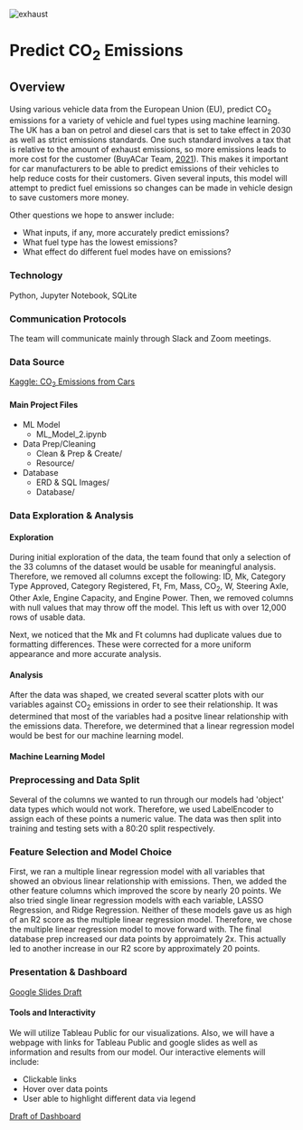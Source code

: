 ![exhaust](https://user-images.githubusercontent.com/59906657/168440871-7b8fec42-2e29-4c56-a69b-affa85a39ecf.png)

# Predict CO<sub>2</sub> Emissions
## Overview
Using various vehicle data from the European Union (EU), predict CO<sub>2</sub> emissions for a variety of vehicle and fuel types using machine learning. The UK has a ban on petrol and diesel cars that is set to take effect in 2030 as well as strict emissions standards.  One such standard involves a tax that is relative to the amount of exhaust emissions, so more emissions leads to more cost for the customer (BuyACar Team, [2021](https://www.buyacar.co.uk/cars/economical-cars/low-emission-cars/337/co2-emissions-and-gkm-meaning)).  This makes it important for car manufacturers to be able to predict emissions of their vehicles to help reduce costs for their customers.  Given several inputs, this model will attempt to predict fuel emissions so changes can be made in vehicle design to save customers more money.  

Other questions we hope to answer include:  
* What inputs, if any, more accurately predict emissions?
* What fuel type has the lowest emissions?
* What effect do different fuel modes have on emissions?  

### Technology
Python, Jupyter Notebook, SQLite

### Communication Protocols
The team will communicate mainly through Slack and Zoom meetings.

### Data Source
[Kaggle: CO<sub>2</sub> Emissions from Cars](https://www.kaggle.com/datasets/vivovinco/monitoring-of-co2-emissions-from-passenger-cars)  
#### Main Project Files
* ML Model
  - ML_Model_2.ipynb
* Data Prep/Cleaning
  - Clean & Prep & Create/
  - Resource/
* Database 
  - ERD & SQL Images/
  - Database/

### Data Exploration & Analysis
#### Exploration
During initial exploration of the data, the team found that only a selection of the 33 columns of the dataset would be usable for meaningful analysis. Therefore, we removed all columns except the following: ID, Mk, Category Type Approved, Category Registered, Ft, Fm, Mass, CO<sub>2</sub>, W, Steering Axle, Other Axle, Engine Capacity, and Engine Power. Then, we removed columns with null values that may throw off the model. This left us with over 12,000 rows of usable data.  

Next, we noticed that the Mk and Ft columns had duplicate values due to formatting differences. These were corrected for a more uniform appearance and more accurate analysis.  

#### Analysis
After the data was shaped, we created several scatter plots with our variables against CO<sub>2</sub> emissions in order to see their relationship. It was determined that most of the variables had a positve linear relationship with the emissions data. Therefore, we determined that a linear regression model would be best for our machine learning model.  

#### Machine Learning Model  
### Preprocessing and Data Split  
Several of the columns we wanted to run through our models had 'object' data types which would not work. Therefore, we used LabelEncoder to assign each of these points a numeric value. The data was then split into training and testing sets with a 80:20 split respectively.

### Feature Selection and Model Choice
First, we ran a multiple linear regression model with all variables that showed an obvious linear relationship with emissions. Then, we added the other feature columns which improved the score by nearly 20 points. We also tried single linear regression models with each variable, LASSO Regression, and Ridge Regression. Neither of these models gave us as high of an R2 score as the multiple linear regression model. Therefore, we chose the multiple linear regression model to move forward with. The final database prep increased our data points by approimately 2x. This actually led to another increase in our R2 score by approximately 20 points.

### Presentation & Dashboard
[Google Slides Draft](https://docs.google.com/presentation/d/1YBmfJ2yOlaomylhzkCNIPSoxClYus-hk2-i_hcmGUMo/edit#slide=id.p)
#### Tools and Interactivity
We will utilize Tableau Public for our visualizations. Also, we will have a webpage with links for Tableau Public and google slides as well as information and results from our model. Our interactive elements will include:

* Clickable links
* Hover over data points
* User able to highlight different data via legend  

[Draft of Dashboard](https://public.tableau.com/app/profile/elliott.saxton/viz/FinalProjectEmissions_16537991811610/Dashboard1?publish=yes)
